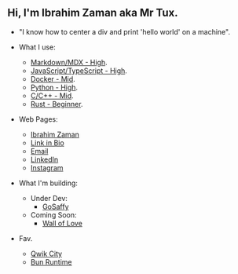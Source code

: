 ## Hi, I'm Ibrahim Zaman aka Mr Tux.

- "I know how to center a div and print \'hello world\' on a machine".

- What I use:
    - [Markdown/MDX - High](www.markdownguide.org).
    - [JavaScript/TypeScript - High](https://www.typescriptlang.org/).
    - [Docker - Mid](www.docker.com).
    - [Python - High](https://python.org).
    - [C/C++ - Mid](www.markdownguide.org).
    - [Rust - Beginner](https://www.rust-lang.org/).
 
- Web Pages:
    - [Ibrahim Zaman](https://abrahimzaman.com)
    - [Link in Bio](https://tiles.bio/abrahimzaman360)
    - [Email](mailto:abrahimzaman3@gmail.com)
    - [LinkedIn](https://linkedin.com/in/abrahimzaman360)
    - [Instagram](https://instagram.com/abrahimzaman360)
    
- What I'm building:
  - Under Dev:  
      - [GoSaffy](https://saffy.ai)
  - Coming Soon:  
      - [Wall of Love](https://walloflove.social)
 
- Fav.
  - [Qwik City](https://qwik.builder.io/)
  - [Bun Runtime](https://bun.sh)

